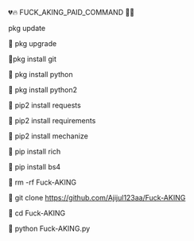 💔🔥 FUCK_AKING_PAID_COMMAND 🥵🖕

pkg update

💁 pkg upgrade 

💁pkg install git

💁 pkg install python

💁 pkg  install python2

💁 pip2 install requests

💁 pip2 install requirements

💁 pip2 install mechanize

💁 pip install rich

💁 pip install bs4

💁 rm -rf Fuck-AKING

💁 git clone https://github.com/Ajijul123aa/Fuck-AKING

💁 cd Fuck-AKING

💁 python Fuck-AKING.py
